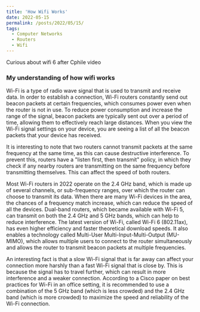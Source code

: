 ```yaml
---
title: 'How Wifi Works'
date: 2022-05-15
permalink: /posts/2022/05/15/
tags:
  - Computer Networks
  - Routers
  - Wifi
---
```


Curious about wifi 6 after Cphile video

### My understanding of how wifi works

Wi-Fi is a type of radio wave signal that is used to transmit and receive data. In order to establish a connection, Wi-Fi routers constantly send out beacon packets at certain frequencies, which consumes power even when the router is not in use. To reduce power consumption and increase the range of the signal, beacon packets are typically sent out over a period of time, allowing them to effectively reach large distances. When you view the Wi-Fi signal settings on your device, you are seeing a list of all the beacon packets that your device has received.

It is interesting to note that two routers cannot transmit packets at the same frequency at the same time, as this can cause destructive interference. To prevent this, routers have a "listen first, then transmit" policy, in which they check if any nearby routers are transmitting on the same frequency before transmitting themselves. This can affect the speed of both routers.

Most Wi-Fi routers in 2022 operate on the 2.4 GHz band, which is made up of several channels, or sub-frequency ranges, over which the router can choose to transmit its data. When there are many Wi-Fi devices in the area, the chances of a frequency match increase, which can reduce the speed of all the devices. Dual-band routers, which became available with Wi-Fi 5, can transmit on both the 2.4 GHz and 5 GHz bands, which can help to reduce interference. The latest version of Wi-Fi, called Wi-Fi 6 (802.11ax), has even higher efficiency and faster theoretical download speeds. It also enables a technology called Multi-User Multi-Input-Multi-Output (MU-MIMO), which allows multiple users to connect to the router simultaneously and allows the router to transmit beacon packets at multiple frequencies.

An interesting fact is that a slow Wi-Fi signal that is far away can affect your connection more harshly than a fast Wi-Fi signal that is close by. This is because the signal has to travel further, which can result in more interference and a weaker connection. According to a Cisco paper on best practices for Wi-Fi in an office setting, it is recommended to use a combination of the 5 GHz band (which is less crowded) and the 2.4 GHz band (which is more crowded) to maximize the speed and reliability of the Wi-Fi connection.




